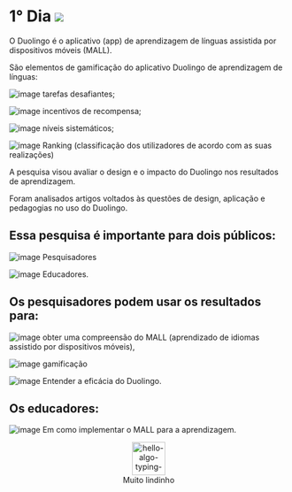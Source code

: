 # 1° Dia ![](https://i.imgur.com/4A1494N.png)


O Duolingo é o aplicativo (app) de aprendizagem de línguas assistida por dispositivos móveis (MALL).

São elementos de gamificação do aplicativo Duolingo de aprendizagem de línguas:

![image](https://github.com/DeiseFreire/duolingo_idiomas_gamificacao/assets/51007898/85bbaf84-9c5e-403a-af07-48f7c729fc4a)
 tarefas desafiantes; 

![image](https://github.com/DeiseFreire/duolingo_idiomas_gamificacao/assets/51007898/c44d48eb-61a4-48eb-9094-927747b5924b)
 incentivos de recompensa;

![image](https://github.com/DeiseFreire/duolingo_idiomas_gamificacao/assets/51007898/dd97f733-cf4d-48e3-9edf-f84489137f47)
 níveis sistemáticos;

![image](https://github.com/DeiseFreire/duolingo_idiomas_gamificacao/assets/51007898/951946f7-b7b0-4da7-818b-7090078752a6)
 Ranking (classificação dos utilizadores de acordo com as suas realizações) 


A pesquisa visou avaliar o design e o impacto do Duolingo nos resultados de aprendizagem.

Foram analisados artigos voltados às questões de design, aplicação e pedagogias no uso do Duolingo.

## Essa pesquisa é importante para dois públicos: 

![image](https://github.com/DeiseFreire/duolingo_idiomas_gamificacao/assets/51007898/ebc24671-7ce8-4ff5-91fa-1a9203fcc2e8)
  Pesquisadores 

![image](https://github.com/DeiseFreire/duolingo_idiomas_gamificacao/assets/51007898/3337d310-41ce-4c0f-8f8e-feeb7940b7f5)
  Educadores. 

## Os pesquisadores podem usar os resultados para: 

![image](https://github.com/DeiseFreire/duolingo_idiomas_gamificacao/assets/51007898/7efa25e3-6aac-4802-9dfb-3d5086feb6fc)
  obter uma compreensão do MALL (aprendizado de idiomas assistido por dispositivos móveis), 

![image](https://github.com/DeiseFreire/duolingo_idiomas_gamificacao/assets/51007898/7be87374-d85d-47cf-9a17-8ce373d23819)
  gamificação 

![image](https://github.com/DeiseFreire/duolingo_idiomas_gamificacao/assets/51007898/4775240e-f106-475c-b6d1-98a361368641)
  Entender a eficácia do Duolingo. 

## Os educadores:  

![image](https://github.com/DeiseFreire/duolingo_idiomas_gamificacao/assets/51007898/febda716-ccb0-42d2-bce4-5fd6df9db0f8)
  Em como implementar o MALL para a aprendizagem.

  
<p align="center">
  <img style="height: 60px;" src="https://github.com/DeiseFreire/duolingo_idiomas_gamificacao/assets/51007898/97dcff48-3417-496a-b2b0-5cdd0541874b" alt="hello-algo-typing-svg" />
  </br>
  Muito lindinho
</p>



